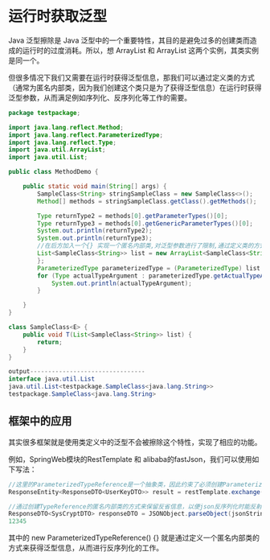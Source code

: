 # 运行时获取泛型

Java 泛型擦除是 Java 泛型中的一个重要特性，其目的是避免过多的创建类而造成的运行时的过度消耗。所以，想 ArrayList<Integer> 和 ArrayList<String> 这两个实例，其类实例是同一个。

但很多情况下我们又需要在运行时获得泛型信息，那我们可以通过定义类的方式（通常为匿名内部类，因为我们创建这个类只是为了获得泛型信息）在运行时获得泛型参数，从而满足例如序列化、反序列化等工作的需要。

```java
package testpackage;

import java.lang.reflect.Method;
import java.lang.reflect.ParameterizedType;
import java.lang.reflect.Type;
import java.util.ArrayList;
import java.util.List;

public class MethodDemo {

    public static void main(String[] args) {
        SampleClass<String> stringSampleClass = new SampleClass<>();
        Method[] methods = stringSampleClass.getClass().getMethods();

        Type returnType2 = methods[0].getParameterTypes()[0];
        Type returnType3 = methods[0].getGenericParameterTypes()[0];
        System.out.println(returnType2);
        System.out.println(returnType3);
        //在后方加入一个{} 实现一个匿名内部类,对泛型参数进行了限制,通过定义类的方式保留了泛型信息
        List<SampleClass<String>> list = new ArrayList<SampleClass<String>>() {
        };
        ParameterizedType parameterizedType = (ParameterizedType) list.getClass().getGenericSuperclass();
        for (Type actualTypeArgument : parameterizedType.getActualTypeArguments()) {
            System.out.println(actualTypeArgument);
        }

    }
}

class SampleClass<E> {
    public void T(List<SampleClass<String>> list) {
        return;
    }
}

output--------------------------------
interface java.util.List
java.util.List<testpackage.SampleClass<java.lang.String>>
testpackage.SampleClass<java.lang.String>
```

## 框架中的应用

其实很多框架就是使用类定义中的泛型不会被擦除这个特性，实现了相应的功能。

例如，SpringWeb模块的RestTemplate 和 alibaba的fastJson，我们可以使用如下写法：

```java
//这里的ParameterizedTypeReference是一个抽象类，因此约束了必须创建ParameterizedTypeReference的子类，由此成功获取到泛型的实际类型
ResponseEntity<ResponseDTO<UserKeyDTO>> result = restTemplate.exchange(url, null, new ParameterizedTypeReference<ResponseDTO<UserKeyDTO>>(){});

//通过创建TypeReference的匿名内部类的方式来保留反省信息，以便json反序列化时能反射获取到泛型实际类型
ResponseDTO<SysCryptDTO> responseDTO = JSONObject.parseObject(jsonString, new TypeReference<ResponseDTO<SysCryptDTO>>() {});
12345
```

其中的 new ParameterizedTypeReference<YourType>() {} 就是通过定义一个匿名内部类的方式来获得泛型信息，从而进行反序列化的工作。